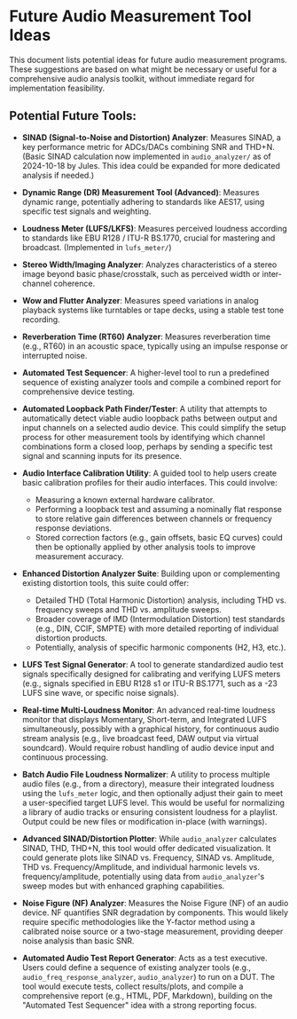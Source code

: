 # Future Audio Measurement Tool Ideas

This document lists potential ideas for future audio measurement programs. These suggestions are based on what might be necessary or useful for a comprehensive audio analysis toolkit, without immediate regard for implementation feasibility.

## Potential Future Tools:

-   **SINAD (Signal-to-Noise and Distortion) Analyzer**:
    Measures SINAD, a key performance metric for ADCs/DACs combining SNR and THD+N. (Basic SINAD calculation now implemented in `audio_analyzer/` as of 2024-10-18 by Jules. This idea could be expanded for more dedicated analysis if needed.)

-   **Dynamic Range (DR) Measurement Tool (Advanced)**:
    Measures dynamic range, potentially adhering to standards like AES17, using specific test signals and weighting.

-   **Loudness Meter (LUFS/LKFS)**:
    Measures perceived loudness according to standards like EBU R128 / ITU-R BS.1770, crucial for mastering and broadcast. (Implemented in `lufs_meter/`)

-   **Stereo Width/Imaging Analyzer**:
    Analyzes characteristics of a stereo image beyond basic phase/crosstalk, such as perceived width or inter-channel coherence.

-   **Wow and Flutter Analyzer**:
    Measures speed variations in analog playback systems like turntables or tape decks, using a stable test tone recording.

-   **Reverberation Time (RT60) Analyzer**:
    Measures reverberation time (e.g., RT60) in an acoustic space, typically using an impulse response or interrupted noise.

-   **Automated Test Sequencer**:
    A higher-level tool to run a predefined sequence of existing analyzer tools and compile a combined report for comprehensive device testing.

-   **Automated Loopback Path Finder/Tester**:
    A utility that attempts to automatically detect viable audio loopback paths between output and input channels on a selected audio device. This could simplify the setup process for other measurement tools by identifying which channel combinations form a closed loop, perhaps by sending a specific test signal and scanning inputs for its presence.

-   **Audio Interface Calibration Utility**:
    A guided tool to help users create basic calibration profiles for their audio interfaces. This could involve:
    - Measuring a known external hardware calibrator.
    - Performing a loopback test and assuming a nominally flat response to store relative gain differences between channels or frequency response deviations.
    - Stored correction factors (e.g., gain offsets, basic EQ curves) could then be optionally applied by other analysis tools to improve measurement accuracy.

-   **Enhanced Distortion Analyzer Suite**:
    Building upon or complementing existing distortion tools, this suite could offer:
    - Detailed THD (Total Harmonic Distortion) analysis, including THD vs. frequency sweeps and THD vs. amplitude sweeps.
    - Broader coverage of IMD (Intermodulation Distortion) test standards (e.g., DIN, CCIF, SMPTE) with more detailed reporting of individual distortion products.
    - Potentially, analysis of specific harmonic components (H2, H3, etc.).

-   **LUFS Test Signal Generator**:
    A tool to generate standardized audio test signals specifically designed for calibrating and verifying LUFS meters (e.g., signals specified in EBU R128 s1 or ITU-R BS.1771, such as a -23 LUFS sine wave, or specific noise signals).

-   **Real-time Multi-Loudness Monitor**:
    An advanced real-time loudness monitor that displays Momentary, Short-term, and Integrated LUFS simultaneously, possibly with a graphical history, for continuous audio stream analysis (e.g., live broadcast feed, DAW output via virtual soundcard). Would require robust handling of audio device input and continuous processing.

-   **Batch Audio File Loudness Normalizer**:
    A utility to process multiple audio files (e.g., from a directory), measure their integrated loudness using the `lufs_meter` logic, and then optionally adjust their gain to meet a user-specified target LUFS level. This would be useful for normalizing a library of audio tracks or ensuring consistent loudness for a playlist. Output could be new files or modification in-place (with warnings).

-   **Advanced SINAD/Distortion Plotter**:
    While `audio_analyzer` calculates SINAD, THD, THD+N, this tool would offer dedicated visualization. It could generate plots like SINAD vs. Frequency, SINAD vs. Amplitude, THD vs. Frequency/Amplitude, and individual harmonic levels vs. frequency/amplitude, potentially using data from `audio_analyzer`'s sweep modes but with enhanced graphing capabilities.

-   **Noise Figure (NF) Analyzer**:
    Measures the Noise Figure (NF) of an audio device. NF quantifies SNR degradation by components. This would likely require specific methodologies like the Y-factor method using a calibrated noise source or a two-stage measurement, providing deeper noise analysis than basic SNR.

-   **Automated Audio Test Report Generator**:
    Acts as a test executive. Users could define a sequence of existing analyzer tools (e.g., `audio_freq_response_analyzer`, `audio_analyzer`) to run on a DUT. The tool would execute tests, collect results/plots, and compile a comprehensive report (e.g., HTML, PDF, Markdown), building on the "Automated Test Sequencer" idea with a strong reporting focus.

